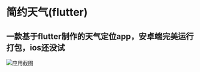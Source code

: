 # 简约天气(flutter)

## 一款基于flutter制作的天气定位app，安卓端完美运行打包，ios还没试

![应用截图](https://github.com/xuwankang/flutter_weather/blob/master/app.jpg?raw=true)
